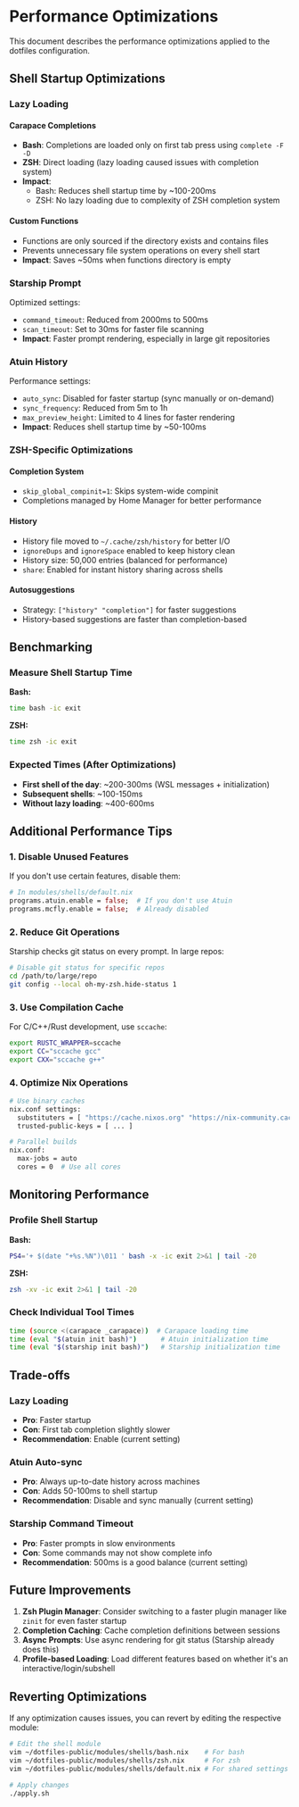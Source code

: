 # Performance Optimizations

This document describes the performance optimizations applied to the dotfiles configuration.

## Shell Startup Optimizations

### Lazy Loading

#### Carapace Completions
- **Bash**: Completions are loaded only on first tab press using `complete -F -D`
- **ZSH**: Direct loading (lazy loading caused issues with completion system)
- **Impact**:
  - Bash: Reduces shell startup time by ~100-200ms
  - ZSH: No lazy loading due to complexity of ZSH completion system

#### Custom Functions
- Functions are only sourced if the directory exists and contains files
- Prevents unnecessary file system operations on every shell start
- **Impact**: Saves ~50ms when functions directory is empty

### Starship Prompt

Optimized settings:
- `command_timeout`: Reduced from 2000ms to 500ms
- `scan_timeout`: Set to 30ms for faster file scanning
- **Impact**: Faster prompt rendering, especially in large git repositories

### Atuin History

Performance settings:
- `auto_sync`: Disabled for faster startup (sync manually or on-demand)
- `sync_frequency`: Reduced from 5m to 1h
- `max_preview_height`: Limited to 4 lines for faster rendering
- **Impact**: Reduces shell startup time by ~50-100ms

### ZSH-Specific Optimizations

#### Completion System
- `skip_global_compinit=1`: Skips system-wide compinit
- Completions managed by Home Manager for better performance

#### History
- History file moved to `~/.cache/zsh/history` for better I/O
- `ignoreDups` and `ignoreSpace` enabled to keep history clean
- History size: 50,000 entries (balanced for performance)
- `share`: Enabled for instant history sharing across shells

#### Autosuggestions
- Strategy: `["history" "completion"]` for faster suggestions
- History-based suggestions are faster than completion-based

## Benchmarking

### Measure Shell Startup Time

**Bash:**
```bash
time bash -ic exit
```

**ZSH:**
```bash
time zsh -ic exit
```

### Expected Times (After Optimizations)

- **First shell of the day**: ~200-300ms (WSL messages + initialization)
- **Subsequent shells**: ~100-150ms
- **Without lazy loading**: ~400-600ms

## Additional Performance Tips

### 1. Disable Unused Features

If you don't use certain features, disable them:

```nix
# In modules/shells/default.nix
programs.atuin.enable = false;  # If you don't use Atuin
programs.mcfly.enable = false;  # Already disabled
```

### 2. Reduce Git Operations

Starship checks git status on every prompt. In large repos:

```bash
# Disable git status for specific repos
cd /path/to/large/repo
git config --local oh-my-zsh.hide-status 1
```

### 3. Use Compilation Cache

For C/C++/Rust development, use `sccache`:

```bash
export RUSTC_WRAPPER=sccache
export CC="sccache gcc"
export CXX="sccache g++"
```

### 4. Optimize Nix Operations

```bash
# Use binary caches
nix.conf settings:
  substituters = [ "https://cache.nixos.org" "https://nix-community.cachix.org" ]
  trusted-public-keys = [ ... ]

# Parallel builds
nix.conf:
  max-jobs = auto
  cores = 0  # Use all cores
```

## Monitoring Performance

### Profile Shell Startup

**Bash:**
```bash
PS4='+ $(date "+%s.%N")\011 ' bash -x -ic exit 2>&1 | tail -20
```

**ZSH:**
```bash
zsh -xv -ic exit 2>&1 | tail -20
```

### Check Individual Tool Times

```bash
time (source <(carapace _carapace))  # Carapace loading time
time (eval "$(atuin init bash)")      # Atuin initialization time
time (eval "$(starship init bash)")   # Starship initialization time
```

## Trade-offs

### Lazy Loading
- **Pro**: Faster startup
- **Con**: First tab completion slightly slower
- **Recommendation**: Enable (current setting)

### Atuin Auto-sync
- **Pro**: Always up-to-date history across machines
- **Con**: Adds 50-100ms to shell startup
- **Recommendation**: Disable and sync manually (current setting)

### Starship Command Timeout
- **Pro**: Faster prompts in slow environments
- **Con**: Some commands may not show complete info
- **Recommendation**: 500ms is a good balance (current setting)

## Future Improvements

1. **Zsh Plugin Manager**: Consider switching to a faster plugin manager like `zinit` for even faster startup
2. **Completion Caching**: Cache completion definitions between sessions
3. **Async Prompts**: Use async rendering for git status (Starship already does this)
4. **Profile-based Loading**: Load different features based on whether it's an interactive/login/subshell

## Reverting Optimizations

If any optimization causes issues, you can revert by editing the respective module:

```bash
# Edit the shell module
vim ~/dotfiles-public/modules/shells/bash.nix    # For bash
vim ~/dotfiles-public/modules/shells/zsh.nix     # For zsh
vim ~/dotfiles-public/modules/shells/default.nix # For shared settings

# Apply changes
./apply.sh
```